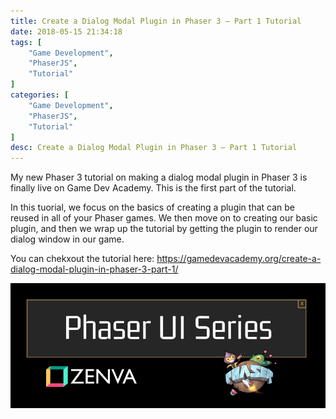 ```yaml
---
title: Create a Dialog Modal Plugin in Phaser 3 – Part 1 Tutorial
date: 2018-05-15 21:34:18
tags: [
    "Game Development",
    "PhaserJS",
    "Tutorial"
]
categories: [
    "Game Development",
    "PhaserJS",
    "Tutorial"
]
desc: Create a Dialog Modal Plugin in Phaser 3 – Part 1 Tutorial
---
```


My new Phaser 3 tutorial on making a dialog modal plugin in Phaser 3 is finally live on Game Dev Academy. This is the first part of the tutorial.

In this tuorial, we focus on the basics of creating a plugin that can be reused in all of your Phaser games. We then move on to creating our basic plugin, and then we wrap up the tutorial by getting the plugin to render our dialog window in our game.

You can chekxout the tutorial here: https://gamedevacademy.org/create-a-dialog-modal-plugin-in-phaser-3-part-1/

![Phaser 3 tutorial](/img/misc/Phaser-UI-Series.png)